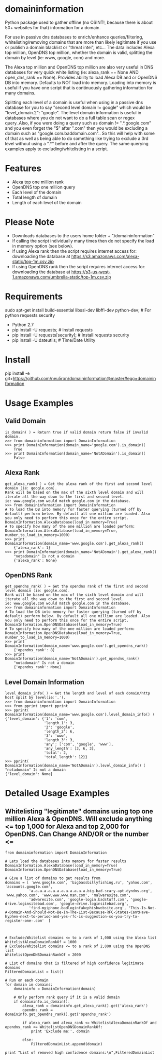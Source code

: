 domaininformation
========

Python package used to gather offline (no OSINT!, because there is about 50+ websites for that) information for a domain.

For use in passive dns databases to enrich/enhance queries/filtering, whitelisting/removing domains that are more than likely legitimate if you use or publish a domain blacklist or "threat intel", etc...
The data includes Alexa top million, OpenDNS top million, whether the domain is valid, splitting the domain by level (ie: www, google, com) and more.

The Alexa top million and OpenDNS top million are also very useful in DNS databases for very quick white listing (ie: alexa_rank == None AND open_dns_rank == None).
Provides ability to load Alexa DB and or OpenDNS DB into memory. Defaults to NOT load into memory. Loading into memory is useful if you have one script that is continuously gathering information for many domains.

Splitting each level of a domain is useful when using in a passive dns database for you to say "second level domain != google" which would be "level_domain.2": "google".
The level domain information is useful in databases where you do not want to do a full table scan or regex query..Also, if you were doing a query such as domain != ".*\.google\.com" and you even forget the "$" after ".com" then you would be excluding a domain such as "google.com.baddomain.com".. So this will help with some of that as well as being able to do something like trying to exclude a 3rd level without using a ".\*" before and after the query.
The same querying examples apply to excluding/whitelisting in a script.

Features
========
* Alexa top one million rank
* OpenDNS top one million query
* Each level of the domain
* Total length of domain
* Length of each level of the domain

Please Note
===========
* Downloads databases to the users home folder + "/domaininformation"
* If calling the script individually many times then do not specify the load in memory option (see below).
* If using Alexa rank then the script requires internet access for: downloading the database at https://s3.amazonaws.com/alexa-static/top-1m.csv.zip
* If using OpenDNS rank then the script requires internet access for: downloading the database at https://s3-us-west-1.amazonaws.com/umbrella-static/top-1m.csv.zip

Requirements
============
sudo apt-get install build-essential libssl-dev libffi-dev python-dev; # For python requests security
* Python 2.7
* pip install -U requests; # Install requests
* pip install -U requests[security]; # Install requests security
* pip install -U dateutils; # Time/Date Utility

Install
=======
pip install -e git+https://github.com/neu5ron/domaininformation@master#egg=domaininformation

Usage Examples
==============
Valid Domain
---------
    is_domain( ) = Return true if valid domain return false if invalid domain.
    >>> from domaininformation import DomainInformation
    >>> print DomainInformation(domain_name='google.com').is_domain()
        True
    >>> print DomainInformation(domain_name='NotADomain').is_domain()
        False

Alexa Rank
----------
    get_alexa_rank( ) = Get the alexa rank of the first and second level domain (ie: google.com).
    Rank will be based on the max of the sixth level domain and will iterate all the way down to the first and second level.
    ie: www.google.com would match google.com in the database.
    >>> from domaininformation import DomainInformation
    # To load the DB into memory for faster querying (turned off by default) perform below. By default all one million are loaded. Also you only need to perform this once for the entire script.
    DomainInformation.AlexaDatabase(load_in_memory=True)
    # To specify how many of the one million are loaded perform:
    DomainInformation.AlexaDatabase(load_in_memory=True, number_to_load_in_memory=1000)    
    >>> print DomainInformation(domain_name='www.google.com').get_alexa_rank()
        {'alexa_rank': 1}
    >>> print DomainInformation(domain_name='NotADomain').get_alexa_rank()
        "notadomain" Is not a domain
        {'alexa_rank': None}

OpenDNS Rank
------------
    get_opendns_rank( ) = Get the opendns rank of the first and second level domain (ie: google.com).
    Rank will be based on the max of the sixth level domain and will iterate all the way down to the first and second level.
    ie: www.google.com would match google.com in the database.
    >>> from domaininformation import DomainInformation
    # To load the DB into memory for faster querying (turned off by default) perform below. By default all one million are loaded. Also you only need to perform this once for the entire script.
    DomainInformation.OpenDNSDatabase(load_in_memory=True)
    # To specify how many of the one million are loaded perform:
    DomainInformation.OpenDNSDatabase(load_in_memory=True, number_to_load_in_memory=1000)    
    >>> print DomainInformation(domain_name='www.google.com').get_opendns_rank()
        {'opendns_rank': 8}
    >>> print DomainInformation(domain_name='NotADomain').get_opendns_rank()
        "notadomain" Is not a domain
        {'opendns_rank': None}

Level Domain Information
-------------------
    level_domain_info( ) = Get the length and level of each domain/http host split by level(ie:'.').
    >>> from domaininformation import DomainInformation
    >>> from pprint import pprint
    >>> pprint( DomainInformation(domain_name='www.google.com').level_domain_info() )
    {'level_domain': {'1': 'com',
                      'length_1': 3,
                      '2': 'google',
                      'length_2': 6,
                      '3': 'www',
                      'length_3': 3,
                      'any': ['com', 'google', 'www'],
                      'any_length': [3, 6, 3],
                      'total': 2,
                      'total_length': 12}}
    >>> pprint( DomainInformation(domain_name='NotADomain').level_domain_info() )
    "notadomain" Is not a domain
    {'level_domain': None}
    
Detailed Usage Examples
=======================
Whitelisting "legitimate" domains using top one million Alexa & OpenDNS. Will exclude anything <= top 1,000 for Alexa and top 2,000 for OpenDNS. Can Change AND/OR or the number <=
---------
    from domaininformation import DomainInformation
    
    # Lets load the databases into memory for faster results
    DomainInformation.AlexaDatabase(load_in_memory=True)
    DomainInformation.OpenDNSDatabase(load_in_memory=True)
    
    # Give a list of domains to get results from
    domains = [ 'www.google.com', 'bigbassbillyfishing.ru', 'yahoo.com', 'accounts.google.com',
               'a.a.a.a.a.a.a.a.a.a.a.a.a.big-bad-scary-apt.dyndns.org', 'www.yahoo.com', 'www.www.www.msn.com', 'malwaresite.com',
               'adwaresite.com', 'google-login.badstuff.com', 'google-drive.loginsitebad.com', 'google-drive.loginsitebad.org',
               'find-myiphone.badloginfakephishwebsite.org', 'This-Is-Not-A-Domain-And-Should-Not-Be-In-The-List-Because-RFC-States-CantHave-hyphen-next-to-period-and-yes-rfc-is-suggestion-so-you-try-to-register-one-.com'  ]
    
    
    
    # Exclude/Whitelist domains <= to a rank of 1,000 using the Alexa list
    WhitelistAlexaDomainRankOf = 1000
    # Exclude/Whitelist domains <= to a rank of 2,000 using the OpenDNS list
    WhitelistOpenDNSDomainRankOf = 2000
    
    # List of domains that is filtered of high confidence legitimate domains
    FilteredDomainList = list()
    
    # Run on each domain
    for domain in domains:
        domaininfo = DomainInformation(domain)
    
        # Only perform rank query if it is a valid domain
        if domaininfo.is_domain():
            alexa_rank = domaininfo.get_alexa_rank().get('alexa_rank')
            opendns_rank = domaininfo.get_opendns_rank().get('opendns_rank')
    
            if alexa_rank and alexa_rank <= WhitelistAlexaDomainRankOf and opendns_rank <= WhitelistOpenDNSDomainRankOf:
                print 'Exclude me:', domain
    
            else:
                FilteredDomainList.append(domain)
    
    print "List of removed high confidence domains:\n",FilteredDomainList